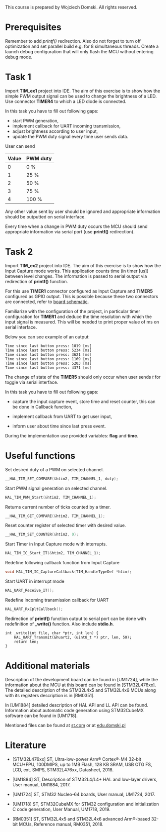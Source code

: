 This course is prepared by Wojciech Domski.
All rights reserved.

# Prerequisites

Remember to add *printf()* redirection.
Also do not forget to turn off optimization and 
set parallel build e.g. for 8 simultaneous threads.
Create a launch debug configuration that 
will only flash the MCU without entering debug mode.

# Task 1

Import **TIM_ex1** project into IDE.
The aim of this exercise is to show how the simple PWM 
output signal can be used to change the 
brightness of a LED. Use connector **TIMER4** 
to which a LED diode is connected.

In this task you have to fill out following gaps:

- start PWM generation,
- implement callback for UART incoming transmission,
- adjust brightness according to user input,
- update the PWM duty signal every time user sends data.

User can send

|Value|PWM duty|
|-|-|
|0| 0   %|
|1| 25  %|
|2| 50  %|
|3| 75  %|
|4| 100 %|

Any other value sent by user should be ignored and appropriate 
information should be outputted on serial interface.

Every time when a change in PWM duty occurs 
the MCU should send appropriate information via 
serial port (use **printf()** redirection).

# Task 2

Import **TIM_ex2** project into IDE.
The aim of this exercise is to show how the Input Capture 
mode works. This application counts time (in timer [us])
between level changes. The information is passed to 
serial output via redirection of **printf()** function.

For this use **TIMER1** connector configured as Input Capture 
and **TIMER5** configured as GPIO output. This is possible because 
these two connectors are connected, refer to 
[board schematic](https://github.com/wdomski/ARClab/blob/develop/boards/NUCLEO64-Board.pdf).

Familiarize with the configuration of the project, 
in particular timer configuration for **TIMER1** 
and deduce the time resolution with which the 
input signal is measured. This will be needed to print proper 
value of ms on serial interface.

Below you can see example of an output:

```
Time since last button press: 1019 [ms]
Time since last button press: 5234 [ms]
Time since last button press: 3621 [ms]
Time since last button press: 1169 [ms]
Time since last button press: 5203 [ms]
Time since last button press: 4371 [ms]
```

The change of state of the **TIMER5** should only occur 
when user sends *t* for toggle via serial interface.

In this task you have to fill out following gaps:

- capture the input capture event, store time and reset counter, 
this can be done in Callback function,

- implement callback from UART to get user input,

- inform user about time since last press event.

During the implementation use provided variables: **flag** and **time**.

# Useful functions

Set desired duty of a PWM on selected channel.
```C
__HAL_TIM_SET_COMPARE(&htim2, TIM_CHANNEL_1, duty);
```

Start PWM signal generation on selected channel.
```C
HAL_TIM_PWM_Start(&htim2, TIM_CHANNEL_1);
```

Returns current number of ticks counted by a timer.
```C
__HAL_TIM_GET_COMPARE(&htim2, TIM_CHANNEL_1);
```

Reset counter register of selected timer with desired value.
```C
__HAL_TIM_SET_COUNTER(&htim2, 0);
```

Start Timer in Input Capture mode with interrupts.
```C
HAL_TIM_IC_Start_IT(&htim2, TIM_CHANNEL_1);
```

Redefine following callback function from Input Capture
```C
void HAL_TIM_IC_CaptureCallback(TIM_HandleTypeDef *htim);
```

Start UART in interrupt mode
```C
HAL_UART_Receive_IT();
```

Redefine incoming transmission callback for UART
```C
HAL_UART_RxCpltCallback();
```

Redirection of **printf()** function output to serial port 
can be done with redefinition of **_write()** function.
Also include **stdio.h**.

```
int _write(int file, char *ptr, int len) {
	HAL_UART_Transmit(&huart2, (uint8_t *) ptr, len, 50);
	return len;
}
```

# Additional materials

Description of the development board can be found in [UM1724], 
while the information about the MCU at this board can be found in [STM32L476xx]. 
The detailed description of the STM32L4x5 and STM32L4x6 MCUs along 
with its registers description is in [RM0351].

In [UM1884] detailed description of HAL API and LL API can be found. 
Information about automatic code generation using STM32CubeMX software 
can be found in [UM1718].

Mentioned files can be found at [st.com](https://www.st.com) or at [edu.domski.pl](https://edu.domski.pl/kursy/advanced-robot-control/arc-laboratory/)

# Literature

- [STM32L476xx] ST, Ultra-low-power Arm® Cortex®-M4 32-bit MCU+FPU, 100DMIPS, up to 1MB Flash, 128 KB SRAM, USB OTG FS, LCD, ext. SMPS, STM32L476xx, Datasheet, 2018.

- [UM1884] ST, Description of STM32L4/L4+ HAL and low-layer drivers, User manual, UM1884, 2017.

- [UM1724] ST, STM32 Nucleo-64 boards, User manual, UM1724, 2017.

- [UM1718] ST, STM32CubeMX for STM32 configuration and initialization C code generation, User Manual, UM1718, 2019.

- [RM0351] ST, STM32L4x5 and STM32L4x6 advanced Arm®-based 32-bit MCUs, Reference manual, RM0351, 2018.



